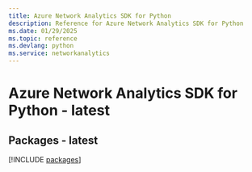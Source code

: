 ```yaml
---
title: Azure Network Analytics SDK for Python
description: Reference for Azure Network Analytics SDK for Python
ms.date: 01/29/2025
ms.topic: reference
ms.devlang: python
ms.service: networkanalytics
---
```

# Azure Network Analytics SDK for Python - latest
## Packages - latest
[!INCLUDE [packages](network-analytics-index.md)]